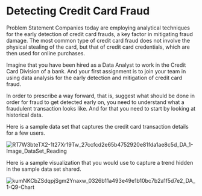 # Detecting Credit Card Fraud

Problem Statement
Companies today are employing analytical techniques for the early detection of credit card frauds, a key factor in mitigating fraud damage. The most common type of credit card fraud does not involve the physical stealing of the card, but that of credit card credentials, which are then used for online purchases.

Imagine that you have been hired as a Data Analyst to work in the Credit Card Division of a bank. And your first assignment is to join your team in using data analysis for the early detection and mitigation of credit card fraud.  

In order to prescribe a way forward, that is, suggest what should be done in order for fraud to get detected early on, you need to understand what a fraudulent transaction looks like. And for that you need to start by looking at historical data. 

Here is a sample data set that captures the credit card transaction details for a few users.

![RT7W3bteTX2-1t27Xr19Tw_27ccfcd2e65b4752920e81fda1ae8c5d_DA_1-Image_DataSet_Reading](https://github.com/ProfessorShabby/DataAnalysis/assets/106133748/88265a19-d406-484e-b181-400aeff0e5f4)

Here is a sample visualization that you would use to capture a trend hidden in the sample data set shared.

![kumNKCbZSdqpjSgm2Ynaxw_0326b11a493e49e1b10bc7b2a1f5d7e2_DA_1-Q9-Chart](https://github.com/ProfessorShabby/DataAnalysis/assets/106133748/0cd463ae-df47-4e83-bea0-fcf1591b2853)

